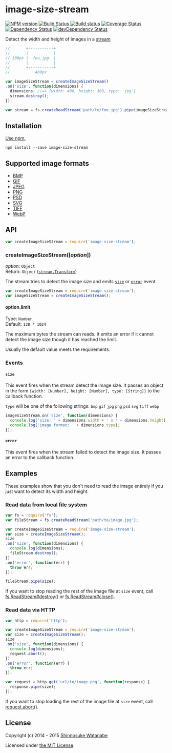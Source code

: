 # image-size-stream 

[![NPM version](https://img.shields.io/npm/v/image-size-stream.svg)](https://www.npmjs.com/package/image-size-stream)
[![Build Status](https://travis-ci.org/shinnn/image-size-stream.svg)](https://travis-ci.org/shinnn/image-size-stream)
[![Build status](https://ci.appveyor.com/api/projects/status/y05fwx2rwnf1kdh6?svg=true)](https://ci.appveyor.com/project/ShinnosukeWatanabe/image-size-stream)
[![Coverage Status](https://img.shields.io/coveralls/shinnn/image-size-stream.svg)](https://coveralls.io/r/shinnn/image-size-stream)
[![Dependency Status](https://img.shields.io/david/shinnn/image-size-stream.svg?label=deps)](https://david-dm.org/shinnn/image-size-stream)
[![devDependency Status](https://img.shields.io/david/dev/shinnn/image-size-stream.svg?label=devDeps)](https://david-dm.org/shinnn/image-size-stream#info=devDependencies)

Detect the width and height of images in a [stream](https://nodejs.org/api/stream.html)

```javascript
//       +-----------+
//       |           |
// 300px |  foo.jpg  |
//       |           |
//       +-----------+
//           400px 

var imageSizeStream = createImageSizeStream()
.on('size', function(dimensions) {
  dimensions; //=> {width: 400, height: 300, type: 'jpg'}
  stream.destroy();
});

var stream = fs.createReadStream('path/to/foo.jpg').pipe(imageSizeStream);
```

## Installation

[Use npm.](https://docs.npmjs.com/cli/install)

```
npm install --save image-size-stream
```

## Supported image formats

* [BMP](https://wikipedia.org/wiki/BMP_file_format)
* [GIF](https://wikipedia.org/wiki/Graphics_Interchange_Format)
* [JPEG](https://wikipedia.org/wiki/JPEG)
* [PNG](https://wikipedia.org/wiki/Portable_Network_Graphics)
* [PSD](https://wikipedia.org/wiki/Adobe_Photoshop#File_format)
* [SVG](https://wikipedia.org/wiki/Scalable_Vector_Graphics)
* [TIFF](https://wikipedia.org/wiki/Tagged_Image_File_Format)
* [WebP](https://wikipedia.org/wiki/WebP)
 
## API

```javascript
var createImageSizeStream = require('image-size-stream');
```

### createImageSizeStream([*option*])

*option*: `Object`  
Return: `Object` ([`stream.Transform`](https://nodejs.org/api/stream.html#stream_class_stream_transform))

The stream tries to detect the image size and emits [`size`](#size) or [`error`](#error) event.

```javascript
var createImageSizeStream = require('image-size-stream');
var imageSizeStream = createImageSizeStream();
```

#### option.limit

Type: `Number`  
Default: `128 * 1024`

The maximum bytes the stream can reads. It emits an error if it cannot detect the image size though it has reached the limit.

Usually the default value meets the requirements.

### Events

#### `size`

This event fires when the stream detect the image size. It passes an object in the form `{width: [Number], height: [Number], type: [String]}` to the callback function.

`type` will be one of the following strings: `bmp` `gif` `jpg` `png` `psd` `svg` `tiff` `webp`

```javascript
imageSizeStream.on('size', function(dimensions) {
  console.log('size: ' + dimensions.width + ' x ' + dimensions.height);
  console.log('image format: ' + dimensions.type);
});
```

#### `error`

This event fires when the stream failed to detect the image size. It passes an error to the callback function.

## Examples

These examples show that you don't need to read the image entirely if you just want to detect its width and height.

### Read data from local file system

```javascript
var fs = require('fs');
var fileStream = fs.createReadStream('path/to/image.jpg');

var createImageSizeStream = require('image-size-stream');
var size = createImageSizeStream();
size
.on('size', function(dimensions) {
  console.log(dimensions);
  fileStream.destroy();
})
.on('error', function(err) {
  throw err;
});

fileStream.pipe(size);
```

If you want to stop reading the rest of the image file at `size` event, call [fs.ReadStream#destroy()](https://github.com/joyent/node/blob/ef4344311e19a4f73c031508252b21712b22fe8a/lib/fs.js#L1691-L1698) or [fs.ReadStream#close()](https://github.com/joyent/node/blob/ef4344311e19a4f73c031508252b21712b22fe8a/lib/fs.js#L1701-L1724).

### Read data via HTTP

```javascript
var http = require('http');

var createImageSizeStream = require('image-size-stream');
var size = createImageSizeStream();
size
.on('size', function(dimensions) {
  console.log(dimensions);
  request.abort();
})
.on('error', function(err) {
  throw err;
});

var request = http.get('url/to/image.png', function(response) {
  response.pipe(size);
});
```

If you want to stop loading the rest of the image file at `size` event, call [request.abort()](https://nodejs.org/api/http.html#http_request_abort).

## License

Copyright (c) 2014 - 2015 [Shinnosuke Watanabe](https://github.com/shinnn)

Licensed under [the MIT License](./LICENSE).
